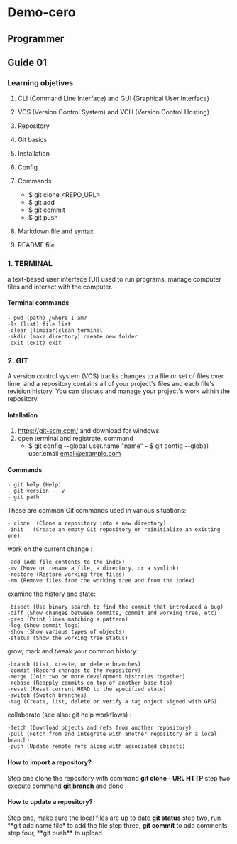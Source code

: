 # Demo-cero

## Programmer

## Guide 01

### Learning objetives

1.  CLI (Command Line Interface) and GUI (Graphical User Interface)
2.  VCS (Version Control System) and VCH (Version Control Hosting)
3.  Repository
4.  Git basics
5.  Installation
6.  Config
7.  Commands

    - $ git clone <REPO_URL>
    - $ git add
    - $ git commit
    - $ git push

8.  Markdown file and syntax
9.  README file

### 1. TERMINAL

a text-based user interface (UI) used to run programs, manage computer files and interact with the computer.

#### Terminal commands

    - pwd (path) ¿where I am?
    -ls (list) file list
    -clear (limpiar)clean terminal
    -mkdir (make directory) create new folder
    -exit (exit) exit

### 2. GIT

A version control system (VCS) tracks changes to a file or set of files over time, and a repository contains all of your project's files and each file's revision history. You can discuss and manage your project's work within the repository.

#### Intallation

1.  https://git-scm.com/ and download for windows
2.  open terminal and registrate, command
    - $ git config --global user.name "name" - $ git config --global user.email email@example.com

#### Commands

    - git help (Help)
    - git version -- v
    - git path

These are common Git commands used in various situations:

    - clone  (Clone a repository into a new directory)
    -init   (Create an empty Git repository or reinitialize an existing one)

work on the current change :

    -add (Add file contents to the index)
    -mv (Move or rename a file, a directory, or a symlink)
    -restore (Restore working tree files)
    -rm (Remove files from the working tree and from the index)

examine the history and state:

    -bisect (Use binary search to find the commit that introduced a bug)
    -diff (Show changes between commits, commit and working tree, etc)
    -grep (Print lines matching a pattern)
    -log (Show commit logs)
    -show (Show various types of objects)
    -status (Show the working tree status)

grow, mark and tweak your common history:

    -branch (List, create, or delete branches)
    -commit (Record changes to the repository)
    -merge (Join two or more development histories together)
    -rebase (Reapply commits on top of another base tip)
    -reset (Reset current HEAD to the specified state)
    -switch (Switch branches)
    -tag (Create, list, delete or verify a tag object signed with GPG)

collaborate (see also: git help workflows) :

    -fetch (Download objects and refs from another repository)
    -pull (Fetch from and integrate with another repository or a local branch)
    -push (Update remote refs along with associated objects)

#### How to import a repository?

Step one clone the repository with command **git clone - URL HTTP**
step two execute command **git branch** and done

#### How to update a repository?

Step one, make sure the local files are up to date **git status**
step two, run **git add name file\* to add the file
step three, **git commit** to add comments
step four, **git push\*\* to upload

